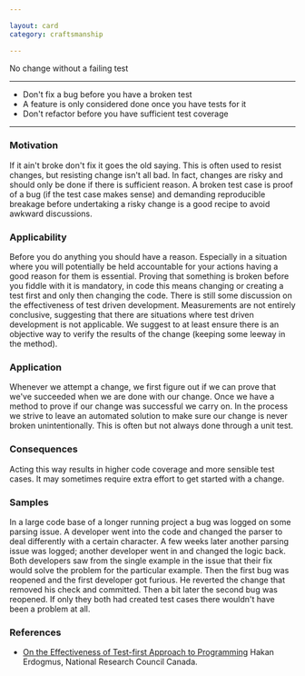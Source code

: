 ```yaml
---

layout: card
category: craftsmanship

---
```


No change without a failing test

---

* Don't fix a bug before you have a broken test
* A feature is only considered done once you have tests for it
* Don't refactor before you have sufficient test coverage

---

### Motivation

If it ain't broke don't fix it goes the old saying. This is often used to resist changes, but resisting change isn't all bad. In fact, changes are risky and should only be done if there is sufficient reason. A broken test case is proof of a bug (if the test case makes sense) and demanding reproducible breakage before undertaking a risky change is a good recipe to avoid awkward discussions.

### Applicability

Before you do anything you should have a reason. Especially in a situation where you will potentially be held accountable for your actions having a good reason for them is essential. Proving that something is broken before you fiddle with it is mandatory, in code this means changing or creating a test first and only then changing the code. There is still some discussion on the effectiveness of test driven development. Measurements are not entirely conclusive, suggesting that there are situations where test driven development is not applicable. We suggest to at least ensure there is an objective way to verify the results of the change (keeping some leeway in the method).

### Application

Whenever we attempt a change, we first figure out if we can prove that we've succeeded when we are done with our change. Once we have a method to prove if our change was successful we carry on. In the process we strive to leave an automated solution to make sure our change is never broken unintentionally. This is often but not always done through a unit test.

### Consequences

Acting this way results in higher code coverage and more sensible test cases. It may sometimes require extra effort to get started with a change.

### Samples

In a large code base of a longer running project a bug was logged on some parsing issue. A developer went into the code and changed the parser to deal differently with a certain character. A few weeks later another parsing issue was logged; another developer went in and changed the logic back. Both developers saw from the single example in the issue that their fix would solve the problem for the particular example. Then the first bug was reopened and the first developer got furious. He reverted the change that removed his check and committed. Then a bit later the second bug was reopened. If only they both had created test cases there wouldn't have been a problem at all.

### References

* [On the Effectiveness of Test-first Approach to Programming][oetap] Hakan Erdogmus, National Research Council Canada.

[oetap]: http://www.researchgate.net/publication/3188484_On_the_effectiveness_of_the_test-first_approach_to_programming
